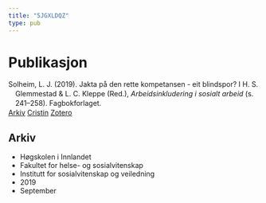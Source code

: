 ```yaml
---
title: "5JGXLDQZ"
type: pub
---
```

<h1>Publikasjon</h1>
<article id="csl-bib-container-5JGXLDQZ" class="csl-bib-container">
  <div class="csl-bib-body" style="line-height: 1.35; padding-left: 1em; text-indent:-1em;">
  <div class="csl-entry">Solheim, L. J. (2019). Jakta p&#xE5; den rette kompetansen - eit blindspor? I H. S. Glemmestad &amp; L. C. Kleppe (Red.), <i>Arbeidsinkludering i sosialt arbeid</i> (s. 241&#x2013;258). Fagbokforlaget.</div>
</div>
  <div class="csl-bib-buttons">
    <a href="#taxonomy-article-5JGXLDQZ" class="csl-bib-button">Arkiv</a>
    <a href="https://app.cristin.no/results/show.jsf?id=1731406" alt="Cristin URL" class="csl-bib-button">Cristin</a>
    <a href="http://zotero.org/groups/5402882/items/5JGXLDQZ" alt="Zotero URL" class="csl-bib-button">Zotero</a>
  </div>
  <div id="csl-bib-meta-container-5JGXLDQZ"></div>
</article>
<div id="csl-bib-meta-5JGXLDQZ" class="csl-bib-meta">
  <article id="taxonomy-article-5JGXLDQZ" class="taxonomy-article">
    <h1>Arkiv</h1>
    <ul>
      <li>Høgskolen i Innlandet</li>
      <li>Fakultet for helse- og sosialvitenskap</li>
      <li>Institutt for sosialvitenskap og veiledning</li>
      <li>2019</li>
      <li>September</li>
    </ul>
  </article>
</div>
